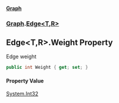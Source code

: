 #### [Graph](./A:\Visualstudioproject\GraphGit\docs.md 'A:\Visual studio project\GraphGit\docs')
### [Graph](./Graph.md 'Graph').[Edge&lt;T,R&gt;](./Graph-Edge-T_R-.md 'Graph.Edge&lt;T,R&gt;')
## Edge&lt;T,R&gt;.Weight Property
Edge weight  
```csharp
public int Weight { get; set; }
```
#### Property Value
[System.Int32](https://docs.microsoft.com/en-us/dotnet/api/System.Int32 'System.Int32')  
